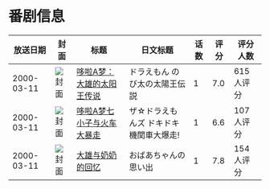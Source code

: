 # 番剧信息

|放送日期|封面|标题|日文标题|话数|评分|评分人数|
|---|---|---|---|---|---|---|
|2000-03-11|![封面](https://lain.bgm.tv/pic/cover/c/f1/b6/464_t7IB6.jpg)|[哆啦A梦：大雄的太阳王传说](https://bangumi.tv/subject/464)|ドラえもん のび太の太陽王伝説|1|7.0|615人评分|
|2000-03-11|![封面](https://lain.bgm.tv/pic/cover/c/cd/3b/68967_IiHDi.jpg)|[哆啦A梦七小子与火车大暴走](https://bangumi.tv/subject/68967)|ザ☆ドラえもんズ ドキドキ機関車大爆走!|1|6.6|107人评分|
|2000-03-11|![封面](https://lain.bgm.tv/pic/cover/c/71/5e/121748_L0hz0.jpg)|[大雄与奶奶的回忆](https://bangumi.tv/subject/121748)|おばあちゃんの思い出|1|7.8|154人评分|
